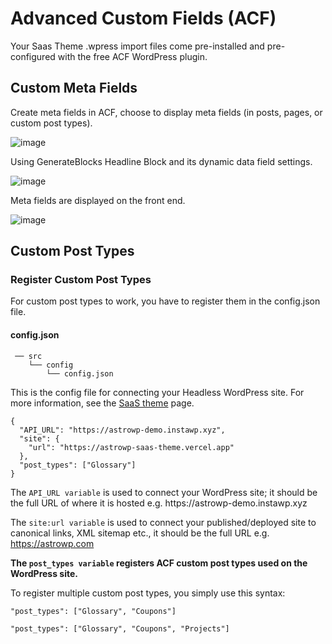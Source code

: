 # Advanced Custom Fields (ACF)

Your Saas Theme .wpress import files come pre-installed and pre-configured with the free ACF WordPress plugin.

## Custom Meta Fields

Create meta fields in ACF, choose to display meta fields (in posts, pages, or custom post types).

![image](https://github.com/astrowp/docs/assets/170225022/8c0813d7-9cfc-41a5-ab5d-de2449657933)

Using GenerateBlocks Headline Block and its dynamic data field settings.

![image](https://github.com/astrowp/docs/assets/170225022/72f54399-fb0c-4df2-a281-f4cf34f3e9e1)

Meta fields are displayed on the front end.

![image](https://github.com/astrowp/docs/assets/170225022/201b61f4-276e-417c-96ec-ff853296c88c)

## Custom Post Types



### Register Custom Post Types

For custom post types to work, you have to register them in the config.json file.

#### config.json

```
 ── src
    └── config
        └── config.json
```

This is the config file for connecting your Headless WordPress site. For more information, see the [SaaS theme](saas-theme.md) page.

~~~
{
  "API_URL": "https://astrowp-demo.instawp.xyz",
  "site": {
    "url": "https://astrowp-saas-theme.vercel.app"
  },
  "post_types": ["Glossary"]
}
~~~

The ```API_URL variable``` is used to connect your WordPress site; it should be the full URL of where it is hosted e.g. https<span>://</span>astrowp-demo.instawp.xyz

The ```site:url variable``` is used to connect your published/deployed site to canonical links, XML sitemap etc., it should be the full URL e.g. https://astrowp.com

**The ```post_types variable``` registers ACF custom post types used on the WordPress site.**

To register multiple custom post types, you simply use this syntax:

```
"post_types": ["Glossary", "Coupons"]
```

```
"post_types": ["Glossary", "Coupons", "Projects"]
```
